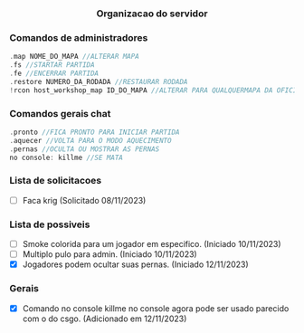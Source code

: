 <div align="center">
    <h3>Organizacao do servidor</h3>
</div>

### Comandos de administradores
```c
.map NOME_DO_MAPA //ALTERAR MAPA
.fs //STARTAR PARTIDA
.fe //ENCERRAR PARTIDA
.restore NUMERO_DA_RODADA //RESTAURAR RODADA
!rcon host_workshop_map ID_DO_MAPA //ALTERAR PARA QUALQUERMAPA DA OFICINA
```

### Comandos gerais chat
```c
.pronto //FICA PRONTO PARA INICIAR PARTIDA
.aquecer //VOLTA PARA O MODO AQUECIMENTO
.pernas //OCULTA OU MOSTRAR AS PERNAS
no console: killme //SE MATA
```

### Lista de solicitacoes
- [ ] Faca krig (Solicitado 08/11/2023)


### Lista de possiveis 

- [ ] Smoke colorida para um jogador em especifico. (Iniciado 10/11/2023)
- [ ] Multiplo pulo para admin. (Iniciado 10/11/2023)
- [X] Jogadores podem ocultar suas pernas. (Iniciado 12/11/2023)

### Gerais
- [X] Comando no console killme no console agora pode ser usado parecido com o do csgo. (Adicionado em 12/11/2023)

<!-- >[!NOTE]
>
>This is a standard NOTE block. -->